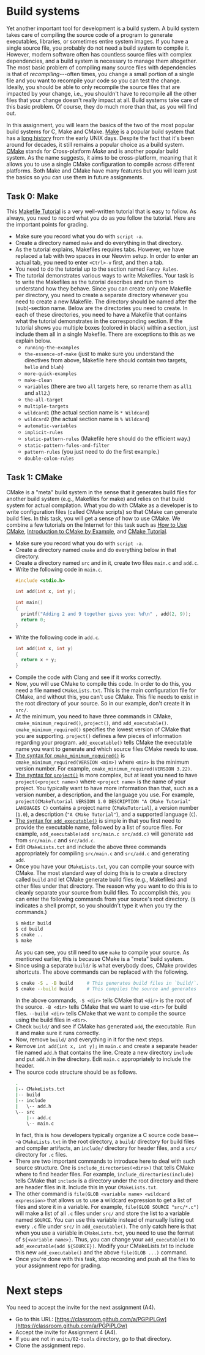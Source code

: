 # Build systems

Yet another important tool for development is a build system. A build system takes care of compiling
the source code of a program to generate executables, libraries, or sometimes entire system images.
If you have a single source file, you probably do not need a build system to compile it. However,
modern software often has countless source files with complex dependencies, and a build system is
necessary to manage them altogether. The most basic problem of compiling many source files with
dependencies is that of *recompiling*---often times, you change a small portion of a single file and
you want to recompile your code so you can test the change. Ideally, you should be able to only
recompile the source files that are impacted by your change, i.e., you shouldn't have to recompile
all the other files that your change doesn't really impact at all. Build systems take care of this
basic problem. Of course, they do much more than that, as you will find out.

In this assignment, you will learn the basics of the two of the most popular build systems for C,
Make and CMake. [Make](https://www.gnu.org/software/make/) is a popular build system that has a
[long history](https://en.wikipedia.org/wiki/Make_(software)) from the early UNIX days. Despite the
fact that it's been around for decades, it still remains a popular choice as a build system.
[CMake](https://cmake.org/) stands for *C*ross-platform *Make* and is another popular build system.
As the name suggests, it aims to be cross-platform, meaning that it allows you to use a single CMake
configuration to compile across different platforms. Both Make and CMake have many features but you
will learn just the basics so you can use them in future assignments.

## Task 0: Make

This [Makefile Tutorial](https://makefiletutorial.com/) is a very well-written tutorial that is easy
to follow. As always, you need to record what you do as you follow the tutorial. Here are the
important points for grading.

* Make sure you record what you do with `script -a`.
* Create a directory named `make` and do everything in that directory.
* As the tutorial explains, Makefiles requires tabs. However, we have replaced a tab with two spaces
  in our Neovim setup. In order to enter an actual tab, you need to enter `<Ctrl>-v` first, and then
  a tab.
* You need to do the tutorial up to the section named `Fancy Rules`.
* The tutorial demonstrates various ways to write Makefiles. Your task is to write the Makefiles as
  the tutorial describes and run them to understand how they behave. Since you can create only one
  Makefile per directory, you need to create a separate directory whenever you need to create a new
  Makefile. The directory should be named after the (sub)-section name. Below are the directories
  you need to create. In each of these directories, you need to have a Makefile that contains what
  the tutorial demonstrates in the corresponding section. If the tutorial shows you multiple boxes
  (colored in black) within a section, just include them all in a single Makefile. There are
  exceptions to this as we explain below.
  * `running-the-examples`
  * `the-essence-of-make` (just to make sure you understand the directives from above, Makefile here
    should contain two targets, `hello` and `blah`)
  * `more-quick-examples`
  * `make-clean`
  * `variables` (there are two `all` targets here, so rename them as `all1` and `all2`.)
  * `the-all-target`
  * `multiple-targets`
  * `wildcard1` (the actual section name is `* Wildcard`)
  * `wildcard2` (the actual section name is `% Wildcard`)
  * `automatic-variables`
  * `implicit-rules`
  * `static-pattern-rules` (Makefile here should do the efficient way.)
  * `static-pattern-fules-and-filter`
  * `pattern-rules` (you just need to do the first example.)
  * `double-colon-rules`

## Task 1: CMake

CMake is a "meta" build system in the sense that it generates build files for another build system
(e.g., Makefiles for make) and relies on that build system for actual compilation. What you do with
CMake as a developer is to write configuration files (called CMake scripts) so that CMake can
generate build files. In this task, you will get a sense of how to use CMake. We combine a few
tutorials on the Internet for this task such as [How to Use
CMake](https://earthly.dev/blog/using-cmake/), [Introduction to CMake by
Example](http://derekmolloy.ie/hello-world-introductions-to-cmake/), and [CMake
Tutorial](https://cmake.org/cmake/help/latest/guide/tutorial/index.html).

* Make sure you record what you do with `script -a`.
* Create a directory named `cmake` and do everything below in that directory.
* Create a directory named `src` and in it, create two files `main.c` and `add.c`.
* Write the following code in `main.c`.
  ```c
  #include <stdio.h>

  int add(int x, int y);

  int main()
  {
    printf("Adding 2 and 9 together gives you: %d\n" , add(2, 9));
    return 0;
  }
  ```
* Write the following code in `add.c`.
  ```c
  int add(int x, int y)
  {
    return x + y;
  }
  ```
* Compile the code with Clang and see if it works correctly.
* Now, you will use CMake to compile this code. In order to do this, you need a file named
  `CMakeLists.txt`. This is the main configuration file for CMake, and without this, you can't use
  CMake. This file needs to exist in the root directory of your source. So in our example, don't
  create it in `src/`.
* At the minimum, you need to have three commands in CMake, `cmake_minimum_required()`, `project()`,
  and `add_executable()`. `cmake_minimum_required()` specifies the lowest version of CMake that you
  are supporting. `project()` defines a few pieces of information regarding your program.
  `add_executable()` tells CMake the executable name you want to generate and which source files
  CMake needs to use.
* [The syntax for
  `cmake_minimum_required()`](https://cmake.org/cmake/help/latest/command/cmake_minimum_required.html#command:cmake_minimum_required)
  is `cmake_minimum_required(VERSION <min>)` where `<min>` is the minimum version number. For
  example, `cmake_minimum_required(VERSION 3.22)`.
* [The syntax for
  `project()`](https://cmake.org/cmake/help/latest/command/project.html#command:project) is more
  complex, but at least you need to have `project(<project name>)` where `<project name>` is the
  name of your project. You typically want to have more information than that, such as a version
  number, a description, and the language you use. For example, `project(CMakeTutorial VERSION 1.0
  DESCRIPTION "A CMake Tutorial" LANGUAGES C)` contains a project name (`CMakeTutorial`), a version
  number (`1.0`), a description (`"A CMake Tutorial"`), and a supported language (`C`).
* [The syntax for
  `add_executable()`](https://cmake.org/cmake/help/latest/command/add_executable.html#command:add_executable)
  is simple in that you first need to provide the executable name, followed by a list of source
  files. For example, `add_executable(add src/main.c src/add.c)` will generate `add` from
  `src/main.c` and `src/add.c`.
* Edit `CMakeLists.txt` and include the above three commands appropriately for compiling
  `src/main.c` and `src/add.c` and generating `add`.
* Once you have your `CMakeLists.txt`, you can compile your source with CMake. The most standard way
  of doing this is to create a directory called `build` and let CMake generate build files (e.g.,
  Makefiles) and other files under that directory. The reason why you want to do this is to cleanly
  separate your source from build files. To accomplish this, you can enter the following commands
  from your source's root directory. (`$` indicates a shell prompt, so you shouldn't type it when
  you try the commands.)
  ```bash
  $ mkdir build
  $ cd build
  $ cmake ..
  $ make
  ```
  As you can see, you still need to use `make` to compile your source. As mentioned earlier, this is
  because CMake is a "meta" build system.
* Since using a separate `build/` is what everybody does, CMake provides shortcuts. The above
  commands can be replaced with the following.
  ```bash
  $ cmake -S . -B build     # This generates build files in `build/`.
  $ cmake --build build     # This compiles the source and generates an executable.
  ```
  In the above commands, `-S <dir>` tells CMake that `<dir>` is the root of the source. `-B <dir>`
  tells CMake that we want to use `<dir>` for build files. `--build <dir>` tells CMake that we want
  to compile the source using the build files in `<dir>`. 
* Check `build/` and see if CMake has generated `add`, the executable. Run it and make sure it runs
  correctly.
* Now, remove `build/` and everything in it for the next steps.
* Remove `int add(int x, int y);` in `main.c` and create a separate header file named `add.h`
  that contains the line. Create a new directory `include` and put `add.h` in the directory. Edit
  `main.c` appropriately to include the header.
* The source code structure should be as follows.
  ```bash
  .
  |-- CMakeLists.txt
  |-- build
  |-- include
  |   \-- add.h
  \-- src
      |-- add.c
      \-- main.c
  ```
  In fact, this is how developers typically organize a C source code base---a `CMakeLists.txt` in
  the root directory, a `build/` directory for build files and compiler artifacts, an `include/`
  directory for header files, and a `src/` directory for `.c` files.
* There are two important commands to introduce here to deal with such source structure. One is
  `include_directories(<dirs>)` that tells CMake where to find header files. For example,
  `include_directories(include)` tells CMake that `include` is a directory under the root directory
  and there are header files in it. Include this in your `CMakeLists.txt`.
* The other command is `file(GLOB <variable name> <wildcard expression>` that allows us to use a
  wildcard expression to get a list of files and store it in a variable. For example, `file(GLOB
  SOURCE "src/*.c")` will make a list of all `.c` files under `src/` and store the list to a
  variable named `SOURCE`. You can use this variable instead of manually listing out every `.c` file
  under `src/` in `add_executable()`. The only catch here is that when you use a variable in
  `CMakeLists.txt`, you need to use the format of `${<variable name>}`. Thus, you can change your
  `add_executable()` to `add_executable(add ${SOURCE})`. Modify your CMakeLists.txt to include this
  new `add_executable()` and the above `file(GLOB ...)` command.
* Once you're done with this task, stop recording and push all the files to your assignment repo for
  grading.

# Next steps

You need to accept the invite for the next assignment (A4).

* Go to this URL: [https://classroom.github.com/a/PGPiPLGw](https://classroom.github.com/a/PGPiPLGw)
* Accept the invite for Assignment 4 (A4).
* If you are not in `units/02-tools` directory, go to that directory.
* Clone the assignment repo.
